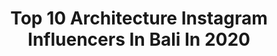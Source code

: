 ---
title: Top 10 Architecture Instagram Influencers In Bali In 2020
description: >-
  Find top architecture Instagram influencers in Bali in 2020. Most popular hashtags: #bali #architecture #indonesia #balilife.
platform: Instagram
hits: 39
text_top: Analyze the best Instagram accounts on inBeat.
text_bottom: Our database aggregates 39 Instagram influencers like this in Bali, Indonesia for you to collaborate.
profiles:
  - username: "wearedesignassembly"
    fullname: >-
      D E S I G N   A S S E M B L Y
    bio: >-
      Architecture & Design Studio based in Bali Studio visits by appointment only
    location: "Indonesia"
    followers: 9391
    engagement: 429
    commentsToLikes: 0.011935
    id: ck1347ovzv4dd0i193zivdl63
    verified: false
    hashtags: "#interiors, #architect, #lumion, #interiordesign"
  - username: "baliinteriors"
    fullname: >-
      BALI INTERIORS by @sheilaman_
    bio: >-
      Photographing the best Interiors in Bali & beyond. Creative direction for homewares and lifestyle brands. DM me for enquires. www.bali-interiors.com
    location: "Indonesia"
    followers: 58153
    engagement: 198
    commentsToLikes: 0.036712
    id: ck1347obtv4a70i198g3sfm1b
    verified: false
    hashtags: "#hunkerhome, #interior444, #baliinteriors, #bedroomgoals"
  - username: "fiutos"
    fullname: >-
      Camilla ☽ travel photography
    bio: >-
      ‎📸🗺 | Horses🐴🏜 |📍Italy
    location: "Indonesia"
    followers: 3143
    engagement: 977
    commentsToLikes: 0.078470
    id: ck9hajkwkcrjb0j78tu4exb3b
    verified: false
    hashtags: "#baliisland, #balitrip, #dolomiti, #mountainlovers"
  - username: "karinaapsari"
    fullname: >-
      Ni Putu Karina Apsari Triana P
    bio: >-
      📍'96 Balinese - Ubud @karyabali_shop @bykarinaapsari gedesuryamataram
    location: "Indonesia"
    followers: 40382
    engagement: 154
    commentsToLikes: 0.018562
    id: ck15pp5wlyyod0i19ndecxo89
    verified: false
    hashtags: "#bonvoyage, #marriotthotel, #travelagain, #traveller"
  - username: "gigidewa"
    fullname: >-
      D E W A N A T A
    bio: >-
      • hamba Allah SWT 💛 my mom 💛 • Jakarta, Indonesia
    location: "Indonesia"
    followers: 15968
    engagement: 307
    commentsToLikes: 0.053734
    id: ck0w3bmzjsksv0i19xloepl9r
    verified: false
    hashtags: "#sunrise, #jelajahi, #instatravel, #architecture"
  - username: "_hennykusumadewi_"
    fullname: >-
      @HK
    bio: >-
      👸ExtraOrdinary women live in an ExtraOrdinary life👸 📍𝓙𝓪𝓴𝓪𝓻𝓽𝓪, 𝓘𝓷𝓭𝓸𝓷𝓮𝓼𝓲𝓪 🇮🇩 ✈ -🇫🇷-🇩🇪-🇸🇬-🇲🇾-🇨🇳-🇵🇭-🇭🇰-🇹🇭-🇻🇳-🇦🇪 Check my new video on youtube below!
    location: "Indonesia"
    followers: 4068
    engagement: 1315
    commentsToLikes: 0.038143
    id: ckaoqzj1cl25r0i78tbvuvf6s
    verified: false
    hashtags: "#greatshotz, #mint, #exploreindonesia, #pesonaindonesia"
  - username: "kimmconn"
    fullname: >-
      Travel + Festival Blogger🧜🏼‍♀️
    bio: >-
      Kimmie🐬 Adventures of a 🇺🇸🇦🇺 Couple ‘Stuck’ in Bali📍5.5 Years on the Road🌄 Photographer🗺 Indefinite Work/Travel🤙🏾 Embarassing af😝
    location: "Indonesia"
    followers: 50543
    engagement: 95
    commentsToLikes: 0.107316
    id: ck0w0eudvdu6h0i19nxm0a7r9
    verified: false
    hashtags: "#droneofficial, #architecture, #nusapenidaisland, #adventureenthusiasts"
  - username: "greenvillagebali_"
    fullname: >-
      Green Village
    bio: >-
      A unique community of homes custom designed by @ibukubali from bamboo on the banks of Ayung River, Bali. Book your stay bit.ly/stayatgreenvillage
    location: "Indonesia"
    followers: 32954
    engagement: 129
    commentsToLikes: 0.011840
    id: ck5c3ev4oz6q80i11v409ofk7
    verified: false
    hashtags: "#interiorstyling, #repost, #livinginthejungle, #bali"
  - username: "monika_sozanska"
    fullname: >-
      Monika🤺Sozanska
    bio: >-
      *** OLYMPIAN 🤺 *** Multiple medalist at the World & European Champs *** 🌎 Founder MOSIKS 💫 IG mosiks_jewelry & ✨✨✨www.fechtincentives.de ✨✨✨
    location: "Indonesia"
    followers: 28713
    engagement: 367
    commentsToLikes: 0.041178
    id: ckap7c3p8jffi0i781bs9nu0o
    verified: true
    hashtags: "#fencing, #mentawais, #bali, #indonesia"
  - username: "asean.skyscraper"
    fullname: >-
      AseanSkyscraper&Infrastructure
    bio: >-
      Follow @asean.skyscraper . update about buildings and development of skyscrapers in Southeast Asia 🇮🇩🇲🇾🇹🇭🇻🇳🇸🇬🇵🇭🇧🇳🇰🇭🇲🇲🇱🇦
    location: "Indonesia"
    followers: 5505
    engagement: 782
    commentsToLikes: 0.009557
    id: ck14i2rm5dcn50i19b6s17iao
    verified: false
    hashtags: "#aseanskyscraper, #drone, #wanderlust, #jakartacity"
---